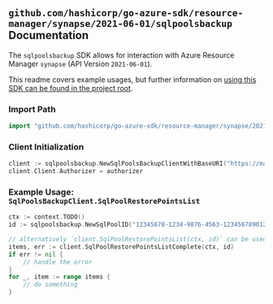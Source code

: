 
## `github.com/hashicorp/go-azure-sdk/resource-manager/synapse/2021-06-01/sqlpoolsbackup` Documentation

The `sqlpoolsbackup` SDK allows for interaction with Azure Resource Manager `synapse` (API Version `2021-06-01`).

This readme covers example usages, but further information on [using this SDK can be found in the project root](https://github.com/hashicorp/go-azure-sdk/tree/main/docs).

### Import Path

```go
import "github.com/hashicorp/go-azure-sdk/resource-manager/synapse/2021-06-01/sqlpoolsbackup"
```


### Client Initialization

```go
client := sqlpoolsbackup.NewSqlPoolsBackupClientWithBaseURI("https://management.azure.com")
client.Client.Authorizer = authorizer
```


### Example Usage: `SqlPoolsBackupClient.SqlPoolRestorePointsList`

```go
ctx := context.TODO()
id := sqlpoolsbackup.NewSqlPoolID("12345678-1234-9876-4563-123456789012", "example-resource-group", "workspaceValue", "sqlPoolValue")

// alternatively `client.SqlPoolRestorePointsList(ctx, id)` can be used to do batched pagination
items, err := client.SqlPoolRestorePointsListComplete(ctx, id)
if err != nil {
	// handle the error
}
for _, item := range items {
	// do something
}
```
